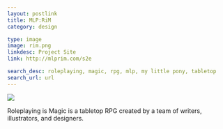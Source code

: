 ```yaml
---
layout: postlink
title: MLP:RiM
category: design

type: image
image: rim.png
linkdesc: Project Site
link: http://mlprim.com/s2e

search_desc: roleplaying, magic, rpg, mlp, my little pony, tabletop
search_url: url
---
```


<a class="post image" href="{{ page.link }}"><img src="/img/post/{{ page.image }}" /></a>

Roleplaying is Magic is a tabletop RPG created by a team of writers, illustrators, and designers.